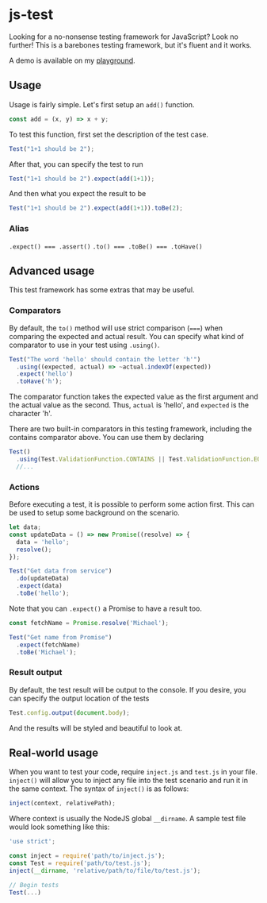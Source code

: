 # js-test

Looking for a no-nonsense testing framework for JavaScript? Look no further! This is a barebones testing framework, but it's fluent and it works.

A demo is available on my [playground](https://www.michaelcheng.us/playground/lib-js/test/).

## Usage
Usage is fairly simple. Let's first setup an `add()` function.

```javascript
const add = (x, y) => x + y;
```

To test this function, first set the description of the test case.

```javascript
Test("1+1 should be 2");
```

After that, you can specify the test to run

```javascript
Test("1+1 should be 2").expect(add(1+1));
```

And then what you expect the result to be

```javascript
Test("1+1 should be 2").expect(add(1+1)).toBe(2);
```

### Alias
`.expect() === .assert()`
`.to() === .toBe() === .toHave()`

## Advanced usage
This test framework has some extras that may be useful.

### Comparators
By default, the `to()` method will use strict comparison (`===`) when comparing the expected and actual result. You can specify what kind of comparator to use in your test using `.using()`.

```javascript
Test("The word 'hello' should contain the letter 'h'")
  .using((expected, actual) => ~actual.indexOf(expected))
  .expect('hello')
  .toHave('h');
```

The comparator function takes the expected value as the first argument and the actual value as the second. Thus, `actual` is 'hello', and `expected` is the character 'h'.

There are two built-in comparators in this testing framework, including the contains comparator above. You can use them by declaring

```javascript
Test()
  .using(Test.ValidationFunction.CONTAINS || Test.ValidationFunction.EQUALS)
  //...
```

### Actions
Before executing a test, it is possible to perform some action first. This can be used to setup some background on the scenario.

```javascript
let data;
const updateData = () => new Promise((resolve) => {
  data = 'hello';
  resolve();
});

Test("Get data from service")
  .do(updateData)
  .expect(data)
  .toBe('hello');
```

Note that you can `.expect()` a Promise to have a result too.

```javascript
const fetchName = Promise.resolve('Michael');

Test("Get name from Promise")
  .expect(fetchName)
  .toBe('Michael');
```

### Result output
By default, the test result will be output to the console. If you desire, you can specify the output location of the tests

```javascript
Test.config.output(document.body);
```

And the results will be styled and beautiful to look at.

## Real-world usage
When you want to test your code, require `inject.js` and `test.js` in your file. `inject()` will allow you to inject any file into the test scenario and run it in the same context. The syntax of `inject()` is as follows:

```javascript
inject(context, relativePath);
```

Where context is usually the NodeJS global `__dirname`. A sample test file would look something like this:

```javascript
'use strict';

const inject = require('path/to/inject.js');
const Test = require('path/to/test.js');
inject(__dirname, 'relative/path/to/file/to/test.js');

// Begin tests
Test(...)
```
